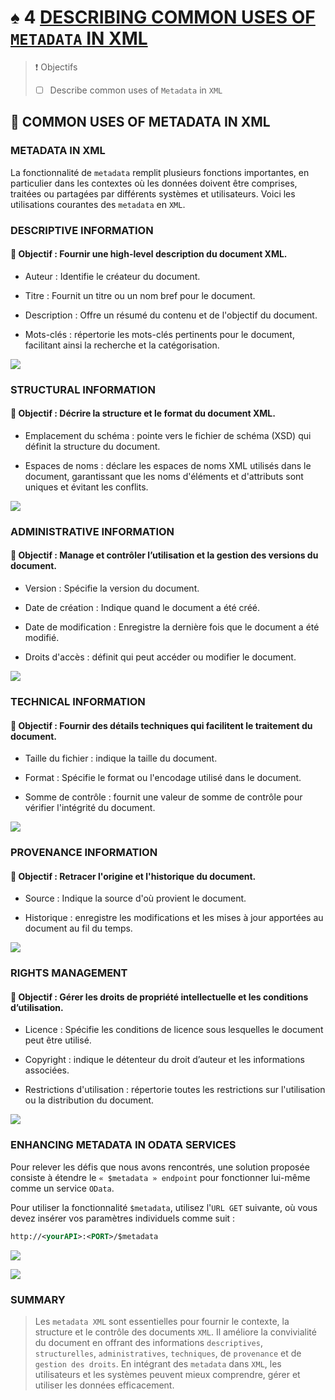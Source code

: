 # ♠ 4 [DESCRIBING COMMON USES OF `METADATA` IN XML](https://learning.sap.com/learning-journeys/developing-with-sap-integration-suite/describing-common-uses-of-``metadata``-in-xml)

> :exclamation: Objectifs
>
> - [ ] Describe common uses of `Metadata` in `XML`

## :closed_book: COMMON USES OF METADATA IN XML

### METADATA IN XML

La fonctionnalité de `metadata` remplit plusieurs fonctions importantes, en particulier dans les contextes où les données doivent être comprises, traitées ou partagées par différents systèmes et utilisateurs. Voici les utilisations courantes des `metadata` en `XML`.

### DESCRIPTIVE INFORMATION

#### :small_red_triangle_down: Objectif : Fournir une high-level description du document XML.

- Auteur : Identifie le créateur du document.

- Titre : Fournit un titre ou un nom bref pour le document.

- Description : Offre un résumé du contenu et de l'objectif du document.

- Mots-clés : répertorie les mots-clés pertinents pour le document, facilitant ainsi la recherche et la catégorisation.

![](./RESSOURCES/descriptive_information_exam.png)

### STRUCTURAL INFORMATION

#### :small_red_triangle_down: Objectif : Décrire la structure et le format du document XML.

- Emplacement du schéma : pointe vers le fichier de schéma (XSD) qui définit la structure du document.

- Espaces de noms : déclare les espaces de noms XML utilisés dans le document, garantissant que les noms d'éléments et d'attributs sont uniques et évitant les conflits.

![](./RESSOURCES/structural_information_example.png)

### ADMINISTRATIVE INFORMATION

#### :small_red_triangle_down: Objectif : Manage et contrôler l’utilisation et la gestion des versions du document.

- Version : Spécifie la version du document.

- Date de création : Indique quand le document a été créé.

- Date de modification : Enregistre la dernière fois que le document a été modifié.

- Droits d'accès : définit qui peut accéder ou modifier le document.

![](./RESSOURCES/admin_information_exam.png)

### TECHNICAL INFORMATION

#### :small_red_triangle_down: Objectif : Fournir des détails techniques qui facilitent le traitement du document.

- Taille du fichier : indique la taille du document.

- Format : Spécifie le format ou l'encodage utilisé dans le document.

- Somme de contrôle : fournit une valeur de somme de contrôle pour vérifier l'intégrité du document.

![](./RESSOURCES/technical_information_example.png)

### PROVENANCE INFORMATION

#### :small_red_triangle_down: Objectif : Retracer l'origine et l'historique du document.

- Source : Indique la source d'où provient le document.

- Historique : enregistre les modifications et les mises à jour apportées au document au fil du temps.

![](./RESSOURCES/provenance_information_example.png)

### RIGHTS MANAGEMENT

#### :small_red_triangle_down: Objectif : Gérer les droits de propriété intellectuelle et les conditions d’utilisation.

- Licence : Spécifie les conditions de licence sous lesquelles le document peut être utilisé.

- Copyright : indique le détenteur du droit d’auteur et les informations associées.

- Restrictions d'utilisation : répertorie toutes les restrictions sur l'utilisation ou la distribution du document.

![](./RESSOURCES/rights_management_example.png)

### ENHANCING METADATA IN ODATA SERVICES

Pour relever les défis que nous avons rencontrés, une solution proposée consiste à étendre le `« $metadata » endpoint` pour fonctionner lui-même comme un service `OData`.

Pour utiliser la fonctionnalité `$metadata`, utilisez l'`URL GET` suivante, où vous devez insérer vos paramètres individuels comme suit :

```xml
http://<yourAPI>:<PORT>/$metadata
```

![](./RESSOURCES/gwsample_xml_sample.png)

![](./RESSOURCES/``metadata``_from_gwsample.png)

### SUMMARY

> Les `metadata XML` sont essentielles pour fournir le contexte, la structure et le contrôle des documents `XML`. Il améliore la convivialité du document en offrant des informations `descriptives`, `structurelles`, `administratives`, `techniques`, de `provenance` et de `gestion des droits`. En intégrant des `metadata` dans `XML`, les utilisateurs et les systèmes peuvent mieux comprendre, gérer et utiliser les données efficacement.
